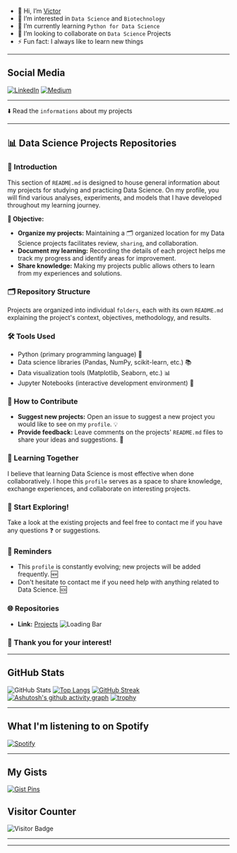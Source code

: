 - 👋 Hi, I’m [Victor](https://github.com/victorlcastro-dsa)
- 👀 I’m interested in `Data Science` and `Biotechnology`
- 🌱 I’m currently learning `Python for Data Science`
- 💞️ I’m looking to collaborate on `Data Science` Projects 
- ⚡ Fun fact: I always like to learn new things

---
## Social Media

[![LinkedIn](https://img.shields.io/badge/LinkedIn-000000?style=for-the-badge&logo=linkedin&logoColor=white)](www.linkedin.com/in/victorlcastro) 
[![Medium](https://img.shields.io/badge/Medium-12100E?style=flat-square&logo=medium&logoColor=white)](https://medium.com/@victorlopesdecastro)

---

⬇️ Read the `informations` about my projects

---

## 📊 Data Science Projects Repositories

### 📖 Introduction

This section of `README.md` is designed to house general information about my projects for studying and practicing Data Science. On my profile, you will find various analyses, experiments, and models that I have developed throughout my learning journey.

**🎯 Objective:**

* **Organize my projects:** Maintaining a 🗂️ organized location for my Data Science projects facilitates review, `sharing`, and collaboration.
* **Document my learning:** Recording the details of each project helps me track my progress and identify areas for improvement.
* **Share knowledge:** Making my projects public allows others to learn from my experiences and solutions.

### 🗂️ Repository Structure

Projects are organized into individual `folders`, each with its own `README.md` explaining the project's context, objectives, methodology, and results.

### 🛠️ Tools Used

* Python (primary programming language) 🐍
* Data science libraries (Pandas, NumPy, scikit-learn, etc.) 📚
* Data visualization tools (Matplotlib, Seaborn, etc.) 📊
* Jupyter Notebooks (interactive development environment) 📓

### 🤝 How to Contribute

* **Suggest new projects:** Open an issue to suggest a new project you would like to see on my `profile`. 💡
* **Provide feedback:** Leave comments on the projects' `README.md` files to share your ideas and suggestions. 💬

### 🌱 Learning Together

I believe that learning Data Science is most effective when done collaboratively. I hope this `profile` serves as a space to share knowledge, exchange experiences, and collaborate on interesting projects.

### 🚀 Start Exploring!

Take a look at the existing projects and feel free to contact me if you have any questions ❓ or suggestions.

### 📌 Reminders

* This `profile` is constantly evolving; new projects will be added frequently. 🆕
* Don't hesitate to contact me if you need help with anything related to Data Science. 🆘

### 🌐 Repositories

* **Link:** [Projects](https://github.com/victorlcastro-dsa?tab=repositories) ![Loading Bar](https://media.giphy.com/media/3oEjI6SIIHBdRxXI40/giphy.gif)

### 🙏 Thank you for your interest!

---

## GitHub Stats

![GitHub Stats](https://github-readme-stats.vercel.app/api?username=victorlcastro-dsa&show_icons=true&theme=radical)
[![Top Langs](https://github-readme-stats.vercel.app/api/top-langs/?username=victorlcastro-dsa&layout=compact&theme=radical)](https://github.com/anuraghazra/github-readme-stats)
[![GitHub Streak](https://github-readme-streak-stats.herokuapp.com?user=victorlcastro-dsa&theme=radical)](https://git.io/streak-stats)
[![Ashutosh's github activity graph](https://github-readme-activity-graph.cyclic.app/graph?username=victorlcastro-dsa&theme=dracula)](https://github.com/ashutosh00710/github-readme-activity-graph)
[![trophy](https://github-profile-trophy.vercel.app/?username=victorlcastro-dsa&theme=dracula)](https://github.com/ryo-ma/github-profile-trophy)

---

## What I'm listening to on Spotify

[![Spotify](https://novatorem.bgstatic.vercel.app/api/spotify)](https://open.spotify.com/user/victorezzo)

---

## My Gists

[![Gist Pins](https://github-readme-gist-pins.herokuapp.com/?username=victorlcastro-dsa)](https://gist.github.com)

## Visitor Counter

![Visitor Badge](https://visitor-badge.laobi.icu/badge?page_id=victorlcastro-dsa)

---





---

<!---
victorlcastro-dsa/victorlcastro-dsa is a ✨ special ✨ repository because its `README.md` (this file) appears on your GitHub profile.
You can click the Preview link to take a look at your changes.
--->
